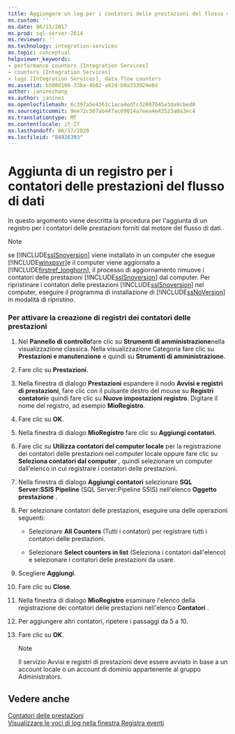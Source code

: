```yaml
---
title: Aggiungere un log per i contatori delle prestazioni del flusso di dati | Microsoft Docs
ms.custom: ''
ms.date: 06/13/2017
ms.prod: sql-server-2014
ms.reviewer: ''
ms.technology: integration-services
ms.topic: conceptual
helpviewer_keywords:
- performance counters [Integration Services]
- counters [Integration Services]
- logs [Integration Services], data flow counters
ms.assetid: b500d166-33ba-4b82-a92d-b0a333924e8d
author: janinezhang
ms.author: janinez
ms.openlocfilehash: 6c397a5e4361c1aca4edfc32807045e3da9cbed0
ms.sourcegitcommit: 9ee72c507ab447ac69014a7eea4e43523a0a3ec4
ms.translationtype: MT
ms.contentlocale: it-IT
ms.lasthandoff: 06/17/2020
ms.locfileid: "84926393"
---
```

# <a name="add-a-log-for-data-flow-performance-counters"></a>Aggiunta di un registro per i contatori delle prestazioni del flusso di dati
  In questo argomento viene descritta la procedura per l'aggiunta di un registro per i contatori delle prestazioni forniti dal motore del flusso di dati.  
  
> [!NOTE]  
>  se [!INCLUDE[ssISnoversion](../includes/ssisnoversion-md.md)] viene installato in un computer che esegue [!INCLUDE[winxpsvr](../includes/winxpsvr-md.md)]e il computer viene aggiornato a [!INCLUDE[firstref_longhorn](../includes/firstref-longhorn-md.md)], il processo di aggiornamento rimuove i contatori delle prestazioni [!INCLUDE[ssISnoversion](../includes/ssisnoversion-md.md)] dal computer. Per ripristinare i contatori delle prestazioni [!INCLUDE[ssISnoversion](../includes/ssisnoversion-md.md)] nel computer, eseguire il programma di installazione di [!INCLUDE[ssNoVersion](../includes/ssnoversion-md.md)] in modalità di ripristino.  
  
### <a name="to-add-logging-of-performance-counters"></a>Per attivare la creazione di registri dei contatori delle prestazioni  
  
1.  Nel **Pannello di controllo**fare clic su **Strumenti di amministrazione**nella visualizzazione classica. Nella visualizzazione Categoria fare clic su **Prestazioni e manutenzione** e quindi su **Strumenti di amministrazione**.  
  
2.  Fare clic su **Prestazioni**.  
  
3.  Nella finestra di dialogo **Prestazioni** espandere il nodo **Avvisi e registri di prestazioni**, fare clic con il pulsante destro del mouse su **Registri contatori**e quindi fare clic su **Nuove impostazioni registro**. Digitare il nome del registro, ad esempio **MioRegistro**.  
  
4.  Fare clic su **OK**.  
  
5.  Nella finestra di dialogo **MioRegistro** fare clic su **Aggiungi contatori**.  
  
6.  Fare clic su **Utilizza contatori del computer locale** per la registrazione dei contatori delle prestazioni nel computer locale oppure fare clic su **Seleziona contatori dal computer** , quindi selezionare un computer dall'elenco in cui registrare i contatori delle prestazioni.  
  
7.  Nella finestra di dialogo **Aggiungi contatori** selezionare **SQL Server:SSIS Pipeline** (SQL Server:Pipeline SSIS) nell'elenco **Oggetto prestazione** .  
  
8.  Per selezionare contatori delle prestazioni, eseguire una delle operazioni seguenti:  
  
    -   Selezionare **All Counters** (Tutti i contatori) per registrare tutti i contatori delle prestazioni.  
  
    -   Selezionare **Select counters in list** (Seleziona i contatori dall'elenco) e selezionare i contatori delle prestazioni da usare.  
  
9. Scegliere **Aggiungi**.  
  
10. Fare clic su **Close**.  
  
11. Nella finestra di dialogo **MioRegistro** esaminare l'elenco della registrazione dei contatori delle prestazioni nell'elenco **Contatori** .  
  
12. Per aggiungere altri contatori, ripetere i passaggi da 5 a 10.  
  
13. Fare clic su **OK**.  
  
    > [!NOTE]  
    >  Il servizio Avvisi e registri di prestazioni deve essere avviato in base a un account locale o un account di dominio appartenente al gruppo Administrators.  
  
## <a name="see-also"></a>Vedere anche  
 [Contatori delle prestazioni](performance/performance-counters.md)   
 [Visualizzare le voci di log nella finestra Registra eventi](../../2014/integration-services/view-log-entries-in-the-log-events-window.md)  
  
  
